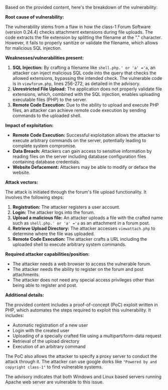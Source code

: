 Based on the provided content, here's the breakdown of the vulnerability:

**Root cause of vulnerability:**

The vulnerability stems from a flaw in how the class-1 Forum Software (version 0.24.4) checks attachment extensions during file uploads. The code extracts the file extension by splitting the filename at the "." character. However, it fails to properly sanitize or validate the filename, which allows for malicious SQL injection.

**Weaknesses/vulnerabilities present:**

1.  **SQL Injection:** By crafting a filename like `shell.php.' or 'a' ='a`, an attacker can inject malicious SQL code into the query that checks the allowed extensions, bypassing the intended check. The vulnerable code is in `viewforum.php`, lines 256-272, as detailed in the advisory.
2.  **Unrestricted File Upload:** The application does not properly validate file extensions, which, combined with the SQL injection, enables uploading executable files (PHP) to the server.
3.  **Remote Code Execution:** Due to the ability to upload and execute PHP files, an attacker can achieve remote code execution by sending commands to the uploaded shell.

**Impact of exploitation:**

*   **Remote Code Execution:** Successful exploitation allows the attacker to execute arbitrary commands on the server, potentially leading to complete system compromise.
*   **Data Breach:** Attackers can gain access to sensitive information by reading files on the server including database configuration files containing database credentials.
*   **Website Defacement:** Attackers may be able to modify or deface the website.

**Attack vectors:**

The attack is initiated through the forum's file upload functionality. It involves the following steps:
1.  **Registration:** The attacker registers a user account.
2.  **Login:** The attacker logs into the forum.
3.  **Upload a malicious file:** An attacker uploads a file with the crafted name such as `shell.php.' or 'a' ='a` as an attachment in a forum post.
4.  **Retrieve Upload Directory:** The attacker accesses `viewattach.php` to determine where the file was uploaded.
5.  **Remote Code Execution:** The attacker crafts a URL including the uploaded shell to execute arbitrary system commands.

**Required attacker capabilities/position:**

*   The attacker needs a web browser to access the vulnerable forum.
*   The attacker needs the ability to register on the forum and post attachments.
*   The attacker does not need any special access privileges other than being able to register and post.

**Additional details:**

The provided content includes a proof-of-concept (PoC) exploit written in PHP, which automates the steps required to exploit this vulnerability. It includes:

*   Automatic registration of a new user
*   Login with the created user
*   Uploading of a specially crafted file using a multipart/form-data request
*   Retrieval of the upload directory
*   Execution of an arbitrary command

The PoC also allows the attacker to specify a proxy server to conduct the attack through it.
The attacker can use google dorks like `"Powered by and copyright class-1"` to find vulnerable systems.

The advisory indicates that both Windows and Linux based servers running Apache web server are vulnerable to this issue.